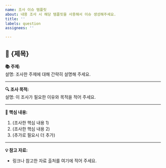 ```yaml
---
name: 조사 이슈 템플릿
about: 내용 조사 시 해당 템플릿을 사용해서 이슈 생성해주세요.
title: ''
labels: question
assignees: ''

---
```


## 📝 {제목}

**📚 주제:**  
설명: 조사한 주제에 대해 간략히 설명해 주세요.

---

**🔍 조사 목적:**  
설명: 이 조사가 필요한 이유와 목적을 적어 주세요.

---

**📖 핵심 내용:**
1. (조사한 핵심 내용 1)
2. (조사한 핵심 내용 2)
3. (추가로 필요시 더 추가)

---

**💡 참고 자료:**
- 링크나 참고한 자료 출처를 여기에 적어 주세요.
